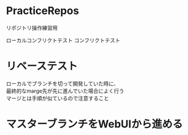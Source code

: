 ﻿# PracticeRepos
リポジトリ操作練習用

ローカルコンフリクトテスト
コンフリクトテスト

# リベーステスト
ローカルでブランチを切って開発していた時に、  
最終的なmarge先が先に進んでいた場合によく行う  
マージとは手順が似ているので注意すること

# マスターブランチをWebUIから進める
